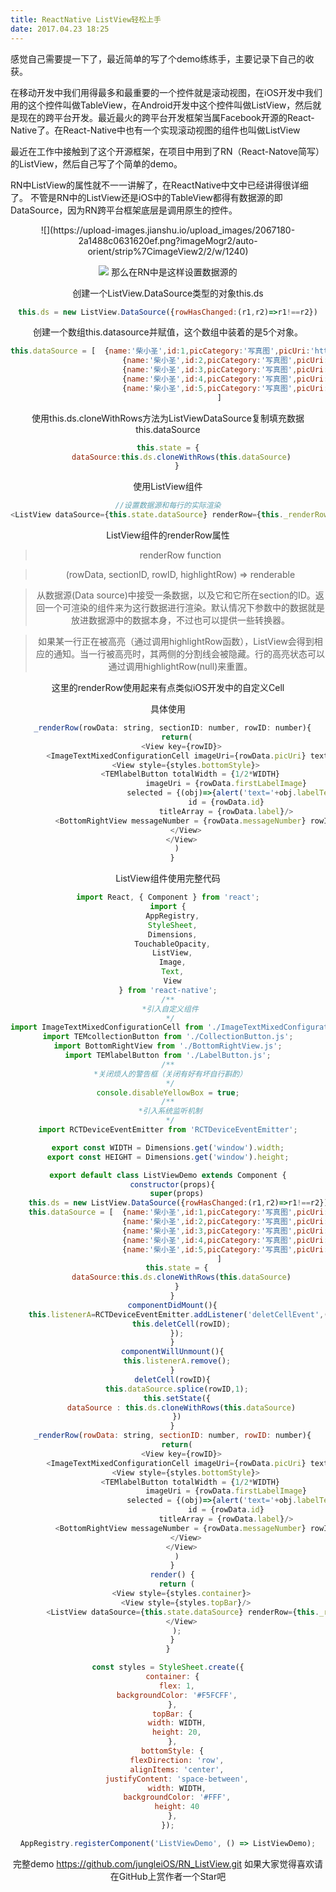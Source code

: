 ```yaml
---
title: ReactNative ListView轻松上手
date: 2017.04.23 18:25
---
```

感觉自己需要提一下了，最近简单的写了个demo练练手，主要记录下自己的收获。

在移动开发中我们用得最多和最重要的一个控件就是滚动视图，在iOS开发中我们用的这个控件叫做TableView，在Android开发中这个控件叫做ListView，然后就是现在的跨平台开发。最近最火的跨平台开发框架当属Facebook开源的React-Native了。在React-Native中也有一个实现滚动视图的组件也叫做ListView

最近在工作中接触到了这个开源框架，在项目中用到了RN（React-Natove简写）的ListView，然后自己写了个简单的demo。

RN中ListView的属性就不一一讲解了，在ReactNative中文中已经讲得很详细了。
不管是RN中的ListView还是iOS中的TableView都得有数据源的即DataSource，因为RN跨平台框架底层是调用原生的控件。
<div align='center'\>
![](https://upload-images.jianshu.io/upload_images/2067180-2a1488c0631620ef.png?imageMogr2/auto-orient/strip%7CimageView2/2/w/1240)

![](http://upload-images.jianshu.io/upload_images/2067180-690e114a045bfacd.gif?imageMogr2/auto-orient/strip)
那么在RN中是这样设置数据源的

创建一个ListView.DataSource类型的对象this.ds

```js
this.ds = new ListView.DataSource({rowHasChanged:(r1,r2)=>r1!==r2})
```

创建一个数组this.datasource并赋值，这个数组中装着的是5个对象。

```js
this.dataSource = [  {name:'柴小圣',id:1,picCategory:'写真图',picUri:'http://res.mamiw.com/uploads/allimg/160408/0450044201-0.jpg',picDescribe:'极品美女柴小圣美艳写真图',messageNumber:99,label:['搞笑六点半','网剧'],firstLabelImage:'https://tse4-mm.cn.bing.net/th?id=OIP.ngQ_96uWK-a50WUtnjGagAEsEP&w=221&h=200&c=7&qlt=90&o=4&pid=1.7'},
                         {name:'柴小圣',id:2,picCategory:'写真图',picUri:'http://res.mamiw.com/uploads/allimg/160408/0450045C3-1.jpg',picDescribe:'O(∩_∩)O哈哈~美艳写真图',messageNumber:43,label:['欢乐者联盟','网剧','哈哈'],firstLabelImage:'https://tse4-mm.cn.bing.net/th?id=OIP.wsbd4ipN95lWxm-6g5aINQEsEs&w=200&h=200&c=7&qlt=90&o=4&pid=1.7'},
                         {name:'柴小圣',id:3,picCategory:'写真图',picUri:'http://res.mamiw.com/uploads/allimg/160408/0450042929-2.jpg',picDescribe:'(～￣▽￣)～漂亮妹纸',messageNumber:55,label:['搞笑'],firstLabelImage:'https://tse4-mm.cn.bing.net/th?q=杰尼龟&w=120&h=120&c=1&rs=1&qlt=90&pid=InlineBlock&mkt=zh-CN&adlt=strict&t=1&mw=247'},
                         {name:'柴小圣',id:4,picCategory:'写真图',picUri:'http://res.mamiw.com/uploads/allimg/160408/0450041D6-3.jpg',picDescribe:'看看✧(≖ ◡ ≖✿)嘿嘿',messageNumber:33,label:['奇葩使者','雷剧','Ls'],firstLabelImage:'https://tse3-mm.cn.bing.net/th?q=可达鸭&w=120&h=120&c=1&rs=1&qlt=90&pid=InlineBlock&mkt=zh-CN&adlt=strict&t=1&mw=247'},
                         {name:'柴小圣',id:5,picCategory:'写真图',picUri:'http://res.mamiw.com/uploads/allimg/160408/045004O27-4.jpg',picDescribe:'极品美女柴小圣美艳写真图',messageNumber:99,label:['搞笑六点半','牛'],firstLabelImage:'https://tse2-mm.cn.bing.net/th?q=加菲猫&w=120&h=120&c=1&rs=1&qlt=90&pid=InlineBlock&mkt=zh-CN&adlt=strict&t=1&mw=247'},
                       ]
```

使用this.ds.cloneWithRows方法为ListViewDataSource复制填充数据this.dataSource

```js
this.state = {
      dataSource:this.ds.cloneWithRows(this.dataSource)
    }
```
使用ListView组件

```js
//设置数据源和每行的实际渲染
<ListView dataSource={this.state.dataSource} renderRow={this._renderRow}/>
```

ListView组件的renderRow属性

> renderRow function 

> (rowData, sectionID, rowID, highlightRow) => renderable

> 从数据源(Data source)中接受一条数据，以及它和它所在section的ID。返回一个可渲染的组件来为这行数据进行渲染。默认情况下参数中的数据就是放进数据源中的数据本身，不过也可以提供一些转换器。

> 如果某一行正在被高亮（通过调用highlightRow函数），ListView会得到相应的通知。当一行被高亮时，其两侧的分割线会被隐藏。行的高亮状态可以通过调用highlightRow(null)来重置。

这里的renderRow使用起来有点类似iOS开发中的自定义Cell

具体使用

```js
  _renderRow(rowData: string, sectionID: number, rowID: number){
    return(
      <View key={rowID}>
        <ImageTextMixedConfigurationCell imageUri={rowData.picUri} text = {rowData.picDescribe}/>
        <View style={styles.bottomStyle}>
          <TEMlabelButton totalWidth = {1/2*WIDTH}
                          imageUri = {rowData.firstLabelImage}
                          selected = {(obj)=>{alert('text='+obj.labelText+'selectedIndex='+obj.selectedIndex)}}
                          id = {rowData.id}
                          titleArray = {rowData.label}/>
          <BottomRightView messageNumber = {rowData.messageNumber} rowID = {rowID}/>
        </View>
      </View>
    )
  }
```
ListView组件使用完整代码

```js
import React, { Component } from 'react';
import {
  AppRegistry,
  StyleSheet,
  Dimensions,
  TouchableOpacity,
  ListView,
  Image,
  Text,
  View
} from 'react-native';
/**
 *引入自定义组件
 */
import ImageTextMixedConfigurationCell from './ImageTextMixedConfigurationCell.js';
import TEMcollectionButton from './CollectionButton.js';
import BottomRightView from './BottomRightView.js';
import TEMlabelButton from './LabelButton.js';
/**
 *关闭烦人的警告框（关闭有好有坏自行斟酌）
 */
console.disableYellowBox = true;
/**
 *引入系统监听机制
 */
import RCTDeviceEventEmitter from 'RCTDeviceEventEmitter';

export const WIDTH = Dimensions.get('window').width;
export const HEIGHT = Dimensions.get('window').height;

export default class ListViewDemo extends Component {
  constructor(props){
    super(props)
    this.ds = new ListView.DataSource({rowHasChanged:(r1,r2)=>r1!==r2})
    this.dataSource = [  {name:'柴小圣',id:1,picCategory:'写真图',picUri:'http://res.mamiw.com/uploads/allimg/160408/0450044201-0.jpg',picDescribe:'极品美女柴小圣美艳写真图',messageNumber:99,label:['搞笑六点半','网剧'],firstLabelImage:'https://tse4-mm.cn.bing.net/th?id=OIP.ngQ_96uWK-a50WUtnjGagAEsEP&w=221&h=200&c=7&qlt=90&o=4&pid=1.7'},
                         {name:'柴小圣',id:2,picCategory:'写真图',picUri:'http://res.mamiw.com/uploads/allimg/160408/0450045C3-1.jpg',picDescribe:'O(∩_∩)O哈哈~美艳写真图',messageNumber:43,label:['欢乐者联盟','网剧','哈哈'],firstLabelImage:'https://tse4-mm.cn.bing.net/th?id=OIP.wsbd4ipN95lWxm-6g5aINQEsEs&w=200&h=200&c=7&qlt=90&o=4&pid=1.7'},
                         {name:'柴小圣',id:3,picCategory:'写真图',picUri:'http://res.mamiw.com/uploads/allimg/160408/0450042929-2.jpg',picDescribe:'(～￣▽￣)～漂亮妹纸',messageNumber:55,label:['搞笑'],firstLabelImage:'https://tse4-mm.cn.bing.net/th?q=杰尼龟&w=120&h=120&c=1&rs=1&qlt=90&pid=InlineBlock&mkt=zh-CN&adlt=strict&t=1&mw=247'},
                         {name:'柴小圣',id:4,picCategory:'写真图',picUri:'http://res.mamiw.com/uploads/allimg/160408/0450041D6-3.jpg',picDescribe:'看看✧(≖ ◡ ≖✿)嘿嘿',messageNumber:33,label:['奇葩使者','雷剧','Ls'],firstLabelImage:'https://tse3-mm.cn.bing.net/th?q=可达鸭&w=120&h=120&c=1&rs=1&qlt=90&pid=InlineBlock&mkt=zh-CN&adlt=strict&t=1&mw=247'},
                         {name:'柴小圣',id:5,picCategory:'写真图',picUri:'http://res.mamiw.com/uploads/allimg/160408/045004O27-4.jpg',picDescribe:'极品美女柴小圣美艳写真图',messageNumber:99,label:['搞笑六点半','牛'],firstLabelImage:'https://tse2-mm.cn.bing.net/th?q=加菲猫&w=120&h=120&c=1&rs=1&qlt=90&pid=InlineBlock&mkt=zh-CN&adlt=strict&t=1&mw=247'},
                       ]
    this.state = {
      dataSource:this.ds.cloneWithRows(this.dataSource)
    }
  }
  componentDidMount(){
    this.listenerA=RCTDeviceEventEmitter.addListener('deletCellEvent',(rowID) => {
      this.deletCell(rowID);
    });
  }
  componentWillUnmount(){
    this.listenerA.remove();
  }
  deletCell(rowID){
    this.dataSource.splice(rowID,1);
    this.setState({
      dataSource : this.ds.cloneWithRows(this.dataSource)
    })
  }
  _renderRow(rowData: string, sectionID: number, rowID: number){
    return(
      <View key={rowID}>
        <ImageTextMixedConfigurationCell imageUri={rowData.picUri} text = {rowData.picDescribe}/>
        <View style={styles.bottomStyle}>
          <TEMlabelButton totalWidth = {1/2*WIDTH}
                          imageUri = {rowData.firstLabelImage}
                          selected = {(obj)=>{alert('text='+obj.labelText+'selectedIndex='+obj.selectedIndex)}}
                          id = {rowData.id}
                          titleArray = {rowData.label}/>
          <BottomRightView messageNumber = {rowData.messageNumber} rowID = {rowID}/>
        </View>
      </View>
    )
  }
  render() {
    return (
      <View style={styles.container}>
        <View style={styles.topBar}/>
        <ListView dataSource={this.state.dataSource} renderRow={this._renderRow}/>
      </View>
    );
  }
}

const styles = StyleSheet.create({
  container: {
    flex: 1,
    backgroundColor: '#F5FCFF',
  },
  topBar: {
    width: WIDTH,
    height: 20,
  },
  bottomStyle: {
    flexDirection: 'row',
    alignItems: 'center',
    justifyContent: 'space-between',
    width: WIDTH,
    backgroundColor: '#FFF',
    height: 40
  },
});

AppRegistry.registerComponent('ListViewDemo', () => ListViewDemo);

```

完整demo
https://github.com/jungleiOS/RN_ListView.git
如果大家觉得喜欢请在GitHub上赏作者一个Star吧


